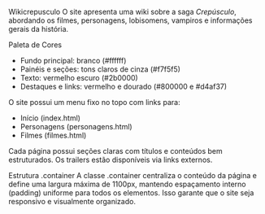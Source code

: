 Wikicrepusculo
O site apresenta uma wiki sobre a saga *Crepúsculo*, abordando os filmes, personagens, lobisomens, vampiros e informações gerais da história.

Paleta de Cores
- Fundo principal: branco (#ffffff)
- Painéis e seções: tons claros de cinza (#f7f5f5)
- Texto: vermelho escuro (#2b0000)
- Destaques e links: vermelho e dourado (#800000 e #d4af37)

O site possui um menu fixo no topo com links para:
- Início (index.html)
- Personagens (personagens.html)
- Filmes (filmes.html)

Cada página possui seções claras com títulos e conteúdos bem estruturados. Os trailers estão disponíveis via links externos.

Estrutura .container
A classe .container centraliza o conteúdo da página e define uma largura máxima de 1100px, mantendo espaçamento interno (padding) uniforme para todos os elementos. Isso garante que o site seja responsivo e visualmente organizado.